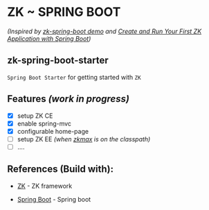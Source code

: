 # ZK ~ SPRING BOOT
*(Inspired by [zk-spring-boot demo](https://github.com/zkoss-demo/zk-spring-boot) and [Create and Run Your First ZK Application with Spring Boot](https://www.zkoss.org/wiki/ZK%20Installation%20Guide/Quick%20Start/Create%20and%20Run%20Your%20First%20ZK%20Application%20with%20Spring%20Boot))*

## zk-spring-boot-starter
`Spring Boot Starter` for getting started with `ZK`  

## Features _(work in progress)_
- [x] setup ZK CE
- [x] enable spring-mvc
- [x] configurable home-page
- [ ] setup ZK EE _(when [zkmax](https://www.zkoss.org/download/zk?ee) is on the classpath)_
- [ ] ....

## References (Build with):
- [ZK](https://www.zkoss.org) - ZK framework

- [Spring Boot](https://start.spring.io) - Spring boot